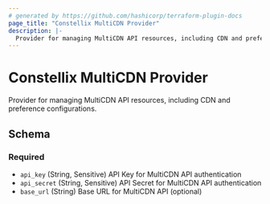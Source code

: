 ```yaml
---
# generated by https://github.com/hashicorp/terraform-plugin-docs
page_title: "Constellix MultiCDN Provider"
description: |-
  Provider for managing MultiCDN API resources, including CDN and preference configurations.
---
```


# Constellix MultiCDN Provider

Provider for managing MultiCDN API resources, including CDN and preference configurations.



<!-- schema generated by tfplugindocs -->
## Schema

### Required

- `api_key` (String, Sensitive) API Key for MultiCDN API authentication
- `api_secret` (String, Sensitive) API Secret for MultiCDN API authentication
- `base_url` (String) Base URL for MultiCDN API (optional)
